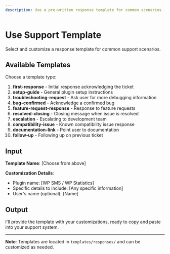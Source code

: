 ```yaml
---
description: Use a pre-written response template for common scenarios
---
```


# Use Support Template

Select and customize a response template for common support scenarios.

## Available Templates

Choose a template type:

1. **first-response** - Initial response acknowledging the ticket
2. **setup-guide** - General plugin setup instructions
3. **troubleshooting-request** - Ask user for more debugging information
4. **bug-confirmed** - Acknowledge a confirmed bug
5. **feature-request-response** - Response to feature requests
6. **resolved-closing** - Closing message when issue is resolved
7. **escalation** - Escalating to development team
8. **compatibility-issue** - Known compatibility issue response
9. **documentation-link** - Point user to documentation
10. **follow-up** - Following up on previous ticket

## Input

**Template Name**: [Choose from above]

**Customization Details**:
- Plugin name: [WP SMS / WP Statistics]
- Specific details to include: [Any specific information]
- User's name (optional): [Name]

## Output

I'll provide the template with your customizations, ready to copy and paste into your support system.

---

**Note**: Templates are located in `templates/responses/` and can be customized as needed.
